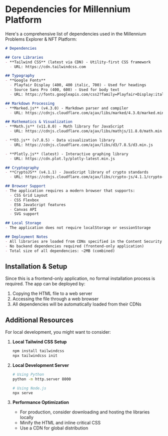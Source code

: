 # Dependencies for Millennium Platform

Here's a comprehensive list of dependencies used in the Millennium Problems Explorer & NFT Platform:

```markdown
# Dependencies

## Core Libraries
- **Tailwind CSS** (latest via CDN) - Utility-first CSS framework
  - URL: https://cdn.tailwindcss.com

## Typography
- **Google Fonts**
  - Playfair Display (400, 400 italic, 700) - Used for headings
  - Source Sans Pro (400, 600) - Used for body text
  - URL: https://fonts.googleapis.com/css2?family=Playfair+Display:ital,wght@0,400;0,700;1,400&family=Source+Sans+Pro:wght@400;600&display=swap

## Markdown Processing
- **Marked.js** (v4.3.0) - Markdown parser and compiler
  - URL: https://cdnjs.cloudflare.com/ajax/libs/marked/4.3.0/marked.min.js

## Mathematics & Visualization
- **Math.js** (v11.8.0) - Math library for JavaScript
  - URL: https://cdnjs.cloudflare.com/ajax/libs/mathjs/11.8.0/math.min.js

- **D3.js** (v7.8.5) - Data visualization library
  - URL: https://cdnjs.cloudflare.com/ajax/libs/d3/7.8.5/d3.min.js

- **Plotly.js** (latest) - Interactive graphing library
  - URL: https://cdn.plot.ly/plotly-latest.min.js

## Cryptography
- **CryptoJS** (v4.1.1) - JavaScript library of crypto standards
  - URL: https://cdnjs.cloudflare.com/ajax/libs/crypto-js/4.1.1/crypto-js.min.js

## Browser Support
- The application requires a modern browser that supports:
  - CSS Grid Layout
  - CSS Flexbox
  - ES6 JavaScript features
  - Canvas API
  - SVG support

## Local Storage
- The application does not require localStorage or sessionStorage

## Deployment Notes
- All libraries are loaded from CDNs specified in the Content Security Policy
- No backend dependencies required (frontend-only application)
- Total size of all dependencies: ~2MB (combined)
```

## Installation & Setup

Since this is a frontend-only application, no formal installation process is required. The app can be deployed by:

1. Copying the HTML file to a web server
2. Accessing the file through a web browser
3. All dependencies will be automatically loaded from their CDNs

## Additional Resources

For local development, you might want to consider:

1. **Local Tailwind CSS Setup**
   ```bash
   npm install tailwindcss
   npx tailwindcss init
   ```

2. **Local Development Server**
   ```bash
   # Using Python
   python -m http.server 8000
   
   # Using Node.js
   npx serve
   ```

3. **Performance Optimization**
   - For production, consider downloading and hosting the libraries locally
   - Minify the HTML and inline critical CSS
   - Use a CDN for global distribution


